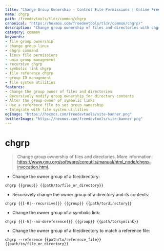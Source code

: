 ```yaml
---
title: "Change Group Ownership - Control File Permissions | Online Free DevTools by Hexmos"
name: chgrp
path: /freedevtools/tldr/common/chgrp
canonical: "https://hexmos.com/freedevtools/tldr/common/chgrp/"
description: "Change group ownership of files and directories with chgrp. Easily manage file permissions on Linux and Unix systems. Free online tool, no registration required."
category: common
keywords:
- file group ownership
- change group linux
- chgrp command
- linux file permissions
- unix group management
- recursive chgrp
- symbolic link chgrp
- file reference chgrp
- group ID management
- file system utilities
features:
- Change the group owner of files and directories
- Recursively modify group ownership for directory contents
- Alter the group owner of symbolic links
- Use a reference file to set group ownership
- Integrate with file system utilities
ogImage: "https://hexmos.com/freedevtools/site-banner.png"
twitterImage: "https://hexmos.com/freedevtools/site-banner.png"
---
```


# chgrp

> Change group ownership of files and directories.
> More information: <https://www.gnu.org/software/coreutils/manual/html_node/chgrp-invocation.html>.

- Change the owner group of a file/directory:

`chgrp {{group}} {{path/to/file_or_directory}}`

- Recursively change the owner group of a directory and its contents:

`chgrp {{[-R|--recursive]}} {{group}} {{path/to/directory}}`

- Change the owner group of a symbolic link:

`chgrp {{[-h|--no-dereference]}} {{group}} {{path/to/symlink}}`

- Change the owner group of a file/directory to match a reference file:

`chgrp --reference {{path/to/reference_file}} {{path/to/file_or_directory}}`
